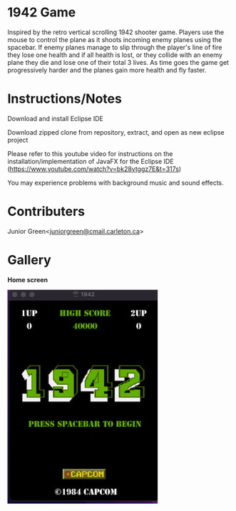 # 1942 Game
Inspired by the retro vertical scrolling 1942 shooter game. Players use the mouse to control the plane as it shoots incoming enemy planes using the spacebar. If enemy planes manage to slip through the player's line of fire they lose one health and if all health is lost, or they collide with an enemy plane they die and lose one of their total 3 lives. As time goes the game get progressively harder and the planes gain more health and fly faster.

# Instructions/Notes

Download and install Eclipse IDE

Download zipped clone from repository, extract, and open as new eclipse project

Please refer to this youtube video for instructions on the installation/implementation of JavaFX for the Eclipse IDE (https://www.youtube.com/watch?v=bk28ytggz7E&t=317s)

You may experience problems with background music and sound effects.

# Contributers
Junior Green<<juniorgreen@cmail.carleton.ca>>

# Gallery
**Home screen**

![get-home-screen](gallery/menu.png)
